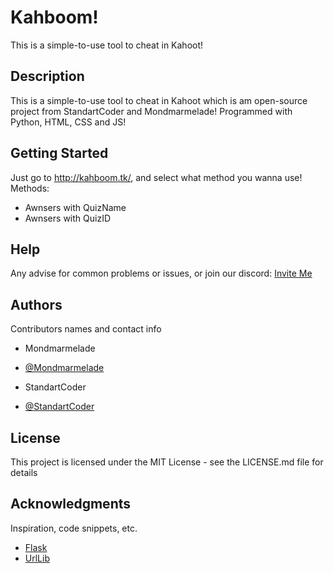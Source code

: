 # Kahboom!

This is a simple-to-use tool to cheat in Kahoot!

## Description

This is a simple-to-use tool to cheat in Kahoot which is am open-source project
from StandartCoder and Mondmarmelade! Programmed with Python, HTML, CSS and JS!

## Getting Started

Just go to http://kahboom.tk/, and select what method you wanna use!
Methods:
 - Awnsers with QuizName
 - Awnsers with QuizID

## Help

Any advise for common problems or issues, or join our discord: [Invite Me](https://dsc.gg/kahboom)

## Authors

Contributors names and contact info

* Mondmarmelade
* [@Mondmarmelade](https://github.com/Mondmarmelade)

* StandartCoder
* [@StandartCoder](https://github.com/StandartCoder)

## License

This project is licensed under the MIT License - see the LICENSE.md file for details

## Acknowledgments

Inspiration, code snippets, etc.
* [Flask](https://palletsprojects.com/p/flask/)
* [UrlLib](https://urllib3.readthedocs.io/en/stable/)